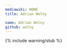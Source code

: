 ```yaml
---
mediawiki: NONE
title: Adrian Wolny

name: Adrian Wolny
github: wolny
---
```


{% include warning/stub %}
